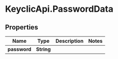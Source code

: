 # KeyclicApi.PasswordData

## Properties
Name | Type | Description | Notes
------------ | ------------- | ------------- | -------------
**password** | **String** |  | 


